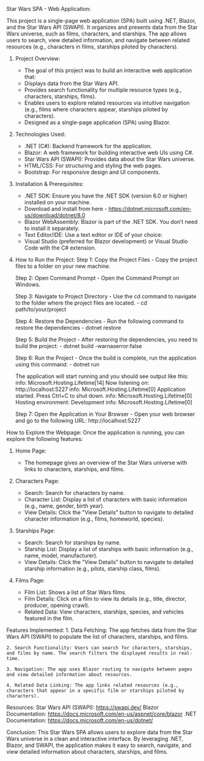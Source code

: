 Star Wars SPA - Web Application:

This project is a single-page web application (SPA) built using .NET, Blazor, and the Star Wars API (SWAPI). 
It organizes and presents data from the Star Wars universe, such as films, characters, and starships. 
The app allows users to search, view detailed information, and navigate between related resources 
(e.g., characters in films, starships piloted by characters).


1. Project Overview:
    - The goal of this project was to build an interactive web application that:
    - Displays data from the Star Wars API.
    - Provides search functionality for multiple resource types (e.g., characters, starships, films).
    - Enables users to explore related resources via intuitive navigation (e.g., films where characters appear, starships piloted by characters).
    - Designed as a single-page application (SPA) using Blazor.

2. Technologies Used:
    - .NET (C#): Backend framework for the application.
    - Blazor: A web framework for building interactive web UIs using C#.
    - Star Wars API (SWAPI): Provides data about the Star Wars universe.
    - HTML/CSS: For structuring and styling the web pages.
    - Bootstrap: For responsive design and UI components.

3. Installation & Prerequisites:
    - .NET SDK: Ensure you have the .NET SDK (version 6.0 or higher) installed on your machine.
    - Download and install from here - https://dotnet.microsoft.com/en-us/download/dotnet/8.0
    - Blazor WebAssembly: Blazor is part of the .NET SDK. You don’t need to install it separately.
    - Text Editor/IDE: Use a text editor or IDE of your choice:
    - Visual Studio (preferred for Blazor development) or Visual Studio Code with the C# extension.

4. How to Run the Project:
    Step 1: Copy the Project Files
        - Copy the project files to a folder on your new machine.

    Step 2: Open Command Prompt
        - Open the Command Prompt on Windows.

    Step 3: Navigate to Project Directory
        - Use the cd command to navigate to the folder where the project files are located.
        - cd path/to/your/project

    Step 4: Restore the Dependencies
        - Run the following command to restore the dependencies 
        - dotnet restore

    Step 5: Build the Project
        - After restoring the dependencies, you need to build the project:
        - dotnet build -warnaserror:false

    Step 6: Run the Project
        - Once the build is complete, run the application using this command:
        - dotnet run

    The application will start running and you should see output like this:
        info: Microsoft.Hosting.Lifetime[14]
            Now listening on: http://localhost:5227
        info: Microsoft.Hosting.Lifetime[0]
            Application started. Press Ctrl+C to shut down.
        info: Microsoft.Hosting.Lifetime[0]
            Hosting environment: Development
        info: Microsoft.Hosting.Lifetime[0]


    Step 7: Open the Application in Your Browser
        - Open your web browser and go to the following URL: http://localhost:5227



How to Explore the Webpage:
Once the application is running, you can explore the following features:

1. Home Page:
    - The homepage gives an overview of the Star Wars universe with links to characters, starships, and films.

2. Characters Page:
    - Search: Search for characters by name.
    - Character List: Display a list of characters with basic information (e.g., name, gender, birth year).
    - View Details: Click the "View Details" button to navigate to detailed character information (e.g., films, homeworld, species).

3. Starships Page:
    - Search: Search for starships by name.
    - Starship List: Display a list of starships with basic information (e.g., name, model, manufacturer).
    - View Details: Click the "View Details" button to navigate to detailed starship information (e.g., pilots, starship class, films).

4. Films Page:
    - Film List: Shows a list of Star Wars films.
    - Film Details: Click on a film to view its details (e.g., title, director, producer, opening crawl).
    - Related Data: View characters, starships, species, and vehicles featured in the film.


Features Implemented:
    1. Data Fetching: The app fetches data from the Star Wars API (SWAPI) to populate the list of characters, starships, and films.

    2. Search Functionality: Users can search for characters, starships, and films by name. The search filters the displayed results in real-time.

    3. Navigation: The app uses Blazor routing to navigate between pages and view detailed information about resources.

    4. Related Data Linking: The app links related resources (e.g., characters that appear in a specific film or starships piloted by characters).

Resources:
Star Wars API (SWAPI): https://swapi.dev/
Blazor Documentation: https://docs.microsoft.com/en-us/aspnet/core/blazor
.NET Documentation: https://docs.microsoft.com/en-us/dotnet/

Conclusion:
This Star Wars SPA allows users to explore data from the Star Wars universe in a clean and interactive interface. By leveraging .NET, Blazor, and SWAPI, the application makes it easy to search, navigate, and view detailed information about characters, starships, and films.